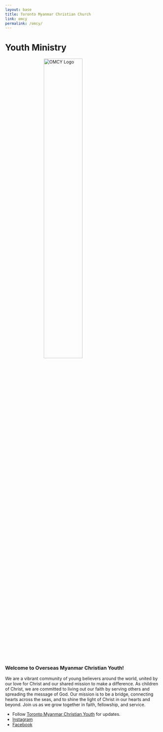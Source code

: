 ```yaml
---
layout: base
title: Toronto Myanmar Christian Church
link: omcy
permalink: /omcy/
---
```




# Youth Ministry



<img style="display: block; margin-left: auto; margin-right: auto; width: 50%;" src="/static/img/OMCY_logo_animation_white.gif" alt="OMCY Logo" width="500"/>


### Welcome to Overseas Myanmar Christian Youth! 

We are a vibrant community of young believers around the world, united by our love for Christ and our shared mission to make a difference. As children of Christ, we are committed to living out our faith by serving others and spreading the message of God. Our mission is to be a bridge, connecting hearts across the seas, and to shine the light of Christ in our hearts and beyond. Join us as we grow together in faith, fellowship, and service.



- Follow [Toronto Myanmar Christian Youth](http://omcy.torontomyanmarchristian.org/) for updates.
- [Instagram](https://www.instagram.com/mcyouthofficial?igsh=dnV2eHhqZ2JhOHRs)
- [Facebook](https://www.facebook.com/profile.php?id=61563995740184)




